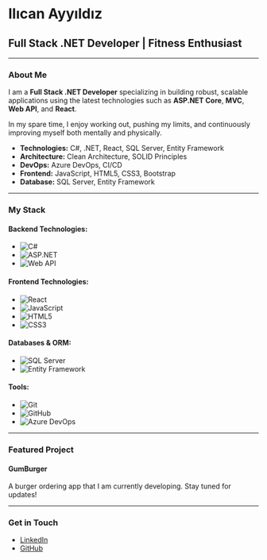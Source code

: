 # Ilıcan Ayyıldız

## Full Stack .NET Developer | Fitness Enthusiast

---

### About Me

I am a **Full Stack .NET Developer** specializing in building robust, scalable applications using the latest technologies such as **ASP.NET Core**, **MVC**, **Web API**, and **React**.

In my spare time, I enjoy working out, pushing my limits, and continuously improving myself both mentally and physically.

- **Technologies:** C#, .NET, React, SQL Server, Entity Framework
- **Architecture:** Clean Architecture, SOLID Principles
- **DevOps:** Azure DevOps, CI/CD
- **Frontend:** JavaScript, HTML5, CSS3, Bootstrap
- **Database:** SQL Server, Entity Framework

---

### My Stack

#### **Backend Technologies:**
- ![C#](https://img.shields.io/badge/C%23-239120?style=flat&logo=c-sharp&logoColor=white)
- ![ASP.NET](https://img.shields.io/badge/ASP.NET-512BD4?style=flat&logo=dotnet&logoColor=white)
- ![Web API](https://img.shields.io/badge/Web%20API-512BD4?style=flat&logo=dotnet&logoColor=white)

#### **Frontend Technologies:**
- ![React](https://img.shields.io/badge/React-20232A?style=flat&logo=react&logoColor=61DAFB)
- ![JavaScript](https://img.shields.io/badge/JavaScript-F7DF1E?style=flat&logo=javascript&logoColor=black)
- ![HTML5](https://img.shields.io/badge/HTML5-E34F26?style=flat&logo=html5&logoColor=white)
- ![CSS3](https://img.shields.io/badge/CSS3-1572B6?style=flat&logo=css3&logoColor=white)

#### **Databases & ORM:**
- ![SQL Server](https://img.shields.io/badge/SQL%20Server-CC2927?style=flat&logo=microsoftsqlserver&logoColor=white)
- ![Entity Framework](https://img.shields.io/badge/Entity%20Framework-512BD4?style=flat&logo=dotnet&logoColor=white)

#### **Tools:**
- ![Git](https://img.shields.io/badge/Git-F05032?style=flat&logo=git&logoColor=white)
- ![GitHub](https://img.shields.io/badge/GitHub-100000?style=flat&logo=github&logoColor=white)
- ![Azure DevOps](https://img.shields.io/badge/Azure%20DevOps-0078D7?style=flat&logo=azuredevops&logoColor=white)

---

### Featured Project

#### **GumBurger**  
A burger ordering app that I am currently developing. Stay tuned for updates!

---

### Get in Touch

- [LinkedIn](https://www.linkedin.com/in/il%C4%B1can-ayy%C4%B1ld%C4%B1z-5a6994238/)
- [GitHub](https://github.com/ilicanayyildiz)
